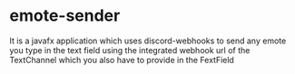 # emote-sender
It is a javafx application which uses discord-webhooks to send any emote you type in the text field using the integrated webhook url of the TextChannel which you also have to provide in the FextField
